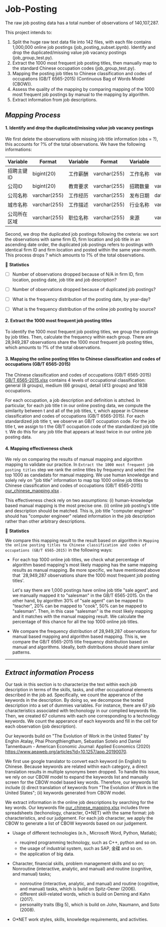 # Job-Posting
The raw job posting data has a total number of observations of 140,107,287.

This project intends to:
1. Split the huge raw text data file into 142 files, with each file contains 1,000,000 online job postings (job_posting_subset.ipynb). Identify and drop the duplicated/missing value job vacancy postings (job_group_test.py).
2. Extract the 1000 most frequent job posting titles, then manually map to the standard Chinese occupation codes (job_group_test.py). 
3. Mapping the posting job titles to Chinese classification and codes of occupations (GB/T 6565-2015) (Continuous Bag of Words Model (CBOW)).
4. Assess the quality of the mapping by comparing mapping of the 1000 most frequent job postings by manual to the mapping by algorithm. 
5. Extract information from job descriptions. 

## ***Mapping Process***

#### 1. **Identify and drop the duplicated/missing value job vacancy postings**
We first delete the observations with missing job title information (obs = ?), this accounts for ?% of the total observations. We have the following informations:

| Variable | Format | Variable | Format | Variable | Format |
| --- | --- |  --- | --- |   --- | --- |
|招聘主键ID  | bigint(20)| 工作薪酬 | varchar(255)| 工作名称 | varchar(255)|
|公司ID  | bigint(20)| 教育要求 | varchar(255)| 招聘数量 | varchar(255)|
|公司名称 | varchar(255)| 工作经历 | varchar(255)|发布日期  | datetime|
|城市名称 | varchar(255)| 工作描述 | varchar(255)|行业名称 | varchar(255)|
|公司所在区域 | varchar(255)| 职位名称 | varchar(255)|来源 | varchar(255)|


Second, we drop the duplicated job postings following the creteria: we sort the observations with same firm ID, firm location and job title in an ascending date order, the duplicated job postings refers to postings with identical firm ID and firm location and posted within the same year-month. This process drops ? which amounts to ?% of the total observations.

:tada: **Statistics**
- [ ] Number of observations dropped because of N/A in firm ID, firm location, posting date, job title and job description?
- [ ] Number of observations dropped because of duplicated job postings?
- [ ] What is the frequency distribution of the posting date, by year-day?
- [ ] What is the frequency distribution of the online job posting by source?


#### 2. **Extract the 1000 most frequent job posting titles**
To identify the 1000 most frequent job posting titles, we group the postings by job titles. Then, calculate the frequency within each group. There are 28,949,287 observations share the 1000 most frequent job posting titles, which amounts to ?% of the total observations.



#### 3. **Mapping the online posting titles to Chinese classification and codes of occupations (GB/T 6565-2015)**
The Chinese classification and codes of occupations (GB/T 6565-2015) [GB/T 6565-2015.xlsx](https://github.com/lzxlll/Job-Posting/files/7668463/default.xlsx) contains 4 levels of occupational classification: general (8 groups), medium (66 groups), detail (413 groups) and 1838 occupations. 

For each occupation, a job description and definition is attched. In particular, for each job title t in our online posting data, we compute the similarity between t and all of the job titles, τ, which appear in Chinese classification and codes of occupations (GB/T 6565-2015). For each standardized job title τ, we observe an GB/T occupation code. For the job title t, we assign to t the GB/T occupation code of the standardized job title τ. We do this for any job title that appears at least twice in our online job posting data. 



#### 4. **Mapping effectiveness check**
We rely on comparing the results of manual mapping and algorithm mapping to validate our practice. In `Extract the 1000 most frequent job posting titles` step we rank the online titles by frequency and select the top 1000 as candadats for manual mapping. We use human knowledge and solely rely on "job title" information to map top 1000 online job titles to Chinese classification and codes of occupations (GB/T 6565-2015) [our_chinese_mapping.xlsx](https://github.com/lzxlll/Job-Posting/files/7668450/our_chinese_mapping.xlsx)
.
 
This effectiveness check rely on two assumptions: (i) human-knowledge based manual mapping is the most precise one. (ii) online job posting's title and description should be matched. This is, job title "computer engineer" should has "computer engineer" related information in the job description rather than other arbitrary descriptions. 

:tada: **Statistics**

We compare this mapping result to the result based on algorithm in `Mapping the online posting titles to Chinese classification and codes of occupations (GB/T 6565-2015)` in the following ways:

- For each top 1000 online job titles, we check what percentage of algorithm based mapping's most likely mapping has the same mapping results as manual mapping. Be more specific, we have mentioned above that `28,949,287 observations share the 1000 most frequent job posting titles'. 

  Let's say there are 1,000 postings have online job title "sale agent", and we manually mapped it to "salesman" in the GB/T 6565-2015. On the other hand, by algorithm 30% of "sale agent" can be mapped to "teacher", 20% can be mapped to "cook", 50% can be mapped to "salesman". Then, in this case "salesman" is the most likely mapping and it matches with the manual mapping result. We calculate the percentage of this chance for all the top 1000 online job titles. 

- We compare the frequency distribution of 28,949,287 observations for manual based mapping and algorithm based mapping. This is, we compare the GB/T 6565-2015 title frequency distribution based on manual and algorithms. Ideally, both distributions should share similar patterns. 



<hr />

## ***Extract information Process***

Our task in this section is to characterize the text within each job description in terms of the skills, tasks, and other occupational elements described in the job ad.  Specifically, we count the apperance of the keywords in the description. By doing so, we decompose the texted description into a set of dummies variables. For instance, there are 67 job characteristics associated with techonology in our complied keywords file. Then, we created 67 columns with each one corresponding to a technology keywords. We count the apperance of each keywords and fill in the cell for each observation (job description). 

Our keywords build on "The Evolution of Work in the United States" by Enghin Atalay, Phai Phongthiengtham, Sebastian Sotelo and Daniel Tannenbaum - American Economic Journal: Applied Economics (2020) https://www.aeaweb.org/articles?id=10.1257/app.20190070. 

We first use google translator to convert each keyword (in English) to Chinese. Because keywords are related within each category, a direct translation results in multiple synonyms been dropped. To handle this issue, we rely on our CBOW model to expand the keywords list and manually screen for the CBOW model based key words. Therefore, our keywords list include (i) direct translation of keywords from "The Evolution of Work in the United States"; (ii) keywords generated from CBOW model. 

We extract information in the online job descriptions by searching for the key words. Our keywords file [our_chinese_mapping.xlsx](https://github.com/lzxlll/Job-Posting/files/7668240/our_chinese_mapping.xlsx) includes three spreadsheets (techonology, character, O*NET) with the same format: job characteristics, and our judgement. For each job character, we apply the CBOW to generate a list of CBOW keywords based on our judgement. 

- Usage of different technologies (e.h., Microsoft Word, Python, Matlab); 
  - reuqired programming technology, such as C++, python and so on. 
  - the usage of industrial system, such as SAP, 金碟 and so on.
  - the application of big data. 
  
- Character, financial skills, problem management skills and so on; Nonroutine (interactive, analytic, and manual) and routine (cognitive, and manual) tasks;
  - nonroutine (interactive, analytic, and manual) and routine (cognitive, and manual) tasks, which is build on Spitz-Oener (2006).
  - different skill-related words, which is build on Deming and Kahn (2017).
  - personality traits (Big 5), which is build on John, Naumann, and Soto (2008). 
  
- O*NET work styles, skills, knowledge requirements, and activities.




